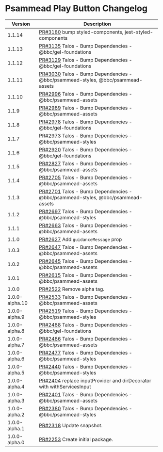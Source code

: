 # Psammead Play Button Changelog

<!-- prettier-ignore -->
| Version | Description |
| ------------- | ----------- |
| 1.1.14 | [PR#3180](https://github.com/bbc/psammead/pull/3180) bump styled-components, jest-styled-components |
| 1.1.13 | [PR#3135](https://github.com/bbc/psammead/pull/3135) Talos - Bump Dependencies - @bbc/gel-foundations |
| 1.1.12 | [PR#3129](https://github.com/bbc/psammead/pull/3129) Talos - Bump Dependencies - @bbc/gel-foundations |
| 1.1.11 | [PR#3030](https://github.com/bbc/psammead/pull/3030) Talos - Bump Dependencies - @bbc/psammead-styles, @bbc/psammead-assets |
| 1.1.10 | [PR#2996](https://github.com/bbc/psammead/pull/2996) Talos - Bump Dependencies - @bbc/psammead-assets |
| 1.1.9 | [PR#2989](https://github.com/bbc/psammead/pull/2989) Talos - Bump Dependencies - @bbc/psammead-assets |
| 1.1.8 | [PR#2978](https://github.com/bbc/psammead/pull/2978) Talos - Bump Dependencies - @bbc/gel-foundations |
| 1.1.7 | [PR#2973](https://github.com/bbc/psammead/pull/2973) Talos - Bump Dependencies - @bbc/psammead-styles |
| 1.1.6 | [PR#2920](https://github.com/bbc/psammead/pull/2920) Talos - Bump Dependencies - @bbc/gel-foundations |
| 1.1.5 | [PR#2827](https://github.com/bbc/psammead/pull/2827) Talos - Bump Dependencies - @bbc/psammead-assets |
| 1.1.4 | [PR#2705](https://github.com/bbc/psammead/pull/2705) Talos - Bump Dependencies - @bbc/psammead-assets |
| 1.1.3 | [PR#2701](https://github.com/bbc/psammead/pull/2701) Talos - Bump Dependencies - @bbc/psammead-styles, @bbc/psammead-assets |
| 1.1.2 | [PR#2697](https://github.com/bbc/psammead/pull/2697) Talos - Bump Dependencies - @bbc/psammead-styles |
| 1.1.1 | [PR#2663](https://github.com/bbc/psammead/pull/2663) Talos - Bump Dependencies - @bbc/psammead-assets |
| 1.1.0 | [PR#2627](https://github.com/bbc/psammead/issues/2627) Add `guidanceMessage` prop |
| 1.0.3 | [PR#2647](https://github.com/bbc/psammead/pull/2647) Talos - Bump Dependencies - @bbc/psammead-assets |
| 1.0.2 | [PR#2645](https://github.com/bbc/psammead/pull/2645) Talos - Bump Dependencies - @bbc/psammead-assets |
| 1.0.1 | [PR#2615](https://github.com/bbc/psammead/pull/2615) Talos - Bump Dependencies - @bbc/psammead-assets |
| 1.0.0 | [PR#2522](https://github.com/bbc/psammead/issues/2522) Remove alpha tag. |
| 1.0.0-alpha.10 | [PR#2533](https://github.com/bbc/psammead/pull/2533) Talos - Bump Dependencies - @bbc/psammead-assets |
| 1.0.0-alpha.9 | [PR#2519](https://github.com/bbc/psammead/pull/2519) Talos - Bump Dependencies - @bbc/psammead-styles |
| 1.0.0-alpha.8 | [PR#2488](https://github.com/bbc/psammead/pull/2488) Talos - Bump Dependencies - @bbc/gel-foundations |
| 1.0.0-alpha.7 | [PR#2486](https://github.com/bbc/psammead/pull/2486) Talos - Bump Dependencies - @bbc/psammead-assets |
| 1.0.0-alpha.6 | [PR#2477](https://github.com/bbc/psammead/pull/2477) Talos - Bump Dependencies - @bbc/psammead-styles |
| 1.0.0-alpha.5 | [PR#2440](https://github.com/bbc/psammead/pull/2440) Talos - Bump Dependencies - @bbc/psammead-styles |
| 1.0.0-alpha.4 | [PR#2404](https://github.com/bbc/psammead/pull/2404) replace inputProvider and dirDecorator with withServicesInput |
| 1.0.0-alpha.3 | [PR#2401](https://github.com/bbc/psammead/pull/2401) Talos - Bump Dependencies - @bbc/psammead-assets |
| 1.0.0-alpha.2 | [PR#2380](https://github.com/bbc/psammead/pull/2380) Talos - Bump Dependencies - @bbc/psammead-styles |
| 1.0.0-alpha.1 | [PR#2318](https://github.com/bbc/psammead/pull/2318) Update snapshot. |
| 1.0.0-alpha.0 | [PR#2253](https://github.com/bbc/psammead/pull/2253) Create initial package. |
